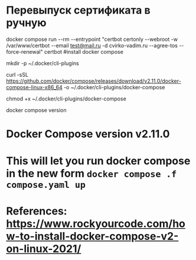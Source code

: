 # Перевыпуск сертификата в ручную

<!-- docker compose run --rm --entrypoint "" certbot certonly --webroot -w /var/www certbot --email cvi-vadim@yandex.ru -d cvirko-vadim.ru --agree-tos --force-renewal
docker compose run --rm --entrypoint certbot certonly --webroot -w /var/www --email cvi-vadim@yandex.ru -d cvirko-vadim.ru --agree-tos --force-renewal -->

docker compose run --rm --entrypoint "certbot certonly --webroot -w /var/www/certbot --email test@mail.ru -d cvirko-vadim.ru --agree-tos --force-renewal" certbot
#install docker compose

mkdir -p ~/.docker/cli-plugins

curl -sSL https://github.com/docker/compose/releases/download/v2.11.0/docker-compose-linux-x86_64 -o ~/.docker/cli-plugins/docker-compose

chmod +x ~/.docker/cli-plugins/docker-compose

docker compose version

# Docker Compose version v2.11.0

# This will let you run docker compose in the new form `docker compose .f compose.yaml up`

# References: https://www.rockyourcode.com/how-to-install-docker-compose-v2-on-linux-2021/

